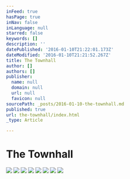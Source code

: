 ```yaml
---
inFeed: true
hasPage: true
inNav: false
inLanguage: null
starred: false
keywords: []
description: ''
datePublished: '2016-01-10T21:22:01.173Z'
dateModified: '2016-01-10T21:21:52.267Z'
title: The Townhall
author: []
authors: []
publisher:
  name: null
  domain: null
  url: null
  favicon: null
sourcePath: _posts/2016-01-10-the-townhall.md
published: true
url: the-townhall/index.html
_type: Article

---
```

# The Townhall
![](https://the-grid-user-content.s3-us-west-2.amazonaws.com/51adb53a-11dd-48b2-a1f3-29b67376bdf2.jpg)
![](https://the-grid-user-content.s3-us-west-2.amazonaws.com/d72700f4-6ef9-4012-8ef8-c0486503135f.jpg)
![](https://the-grid-user-content.s3-us-west-2.amazonaws.com/83e82b35-1b92-4af3-8760-14d02f64a819.jpg)
![](https://the-grid-user-content.s3-us-west-2.amazonaws.com/b364df64-500b-40c8-8ef0-57808fa4393f.jpg)
![](https://the-grid-user-content.s3-us-west-2.amazonaws.com/7cd9739e-e6f8-474f-8cda-4a1c037fe09a.JPG)
![](https://the-grid-user-content.s3-us-west-2.amazonaws.com/702a5a68-ef4f-4287-96c4-15e59103c605.JPG)
![](https://the-grid-user-content.s3-us-west-2.amazonaws.com/6365c44f-2409-4c31-bf4d-ca26b543ee9c.JPG)
![](https://the-grid-user-content.s3-us-west-2.amazonaws.com/e98f57a2-2fb6-47e9-b708-1d9702865335.jpg)